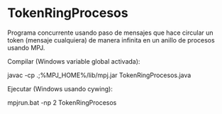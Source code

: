 # TokenRingProcesos
Programa concurrente usando paso de mensajes que hace circular un token (mensaje cualquiera) de manera infinita en un anillo de procesos usando MPJ.

Compilar (Windows variable global activada):

 javac -cp .;%MPJ_HOME%/lib/mpj.jar TokenRingProcesos.java
 
Ejecutar (Windows usando cywing):

 mpjrun.bat -np 2 TokenRingProcesos

